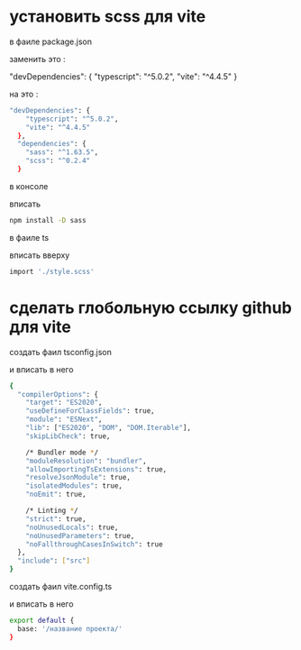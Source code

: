 # установить scss для vite
в фаиле package.json

заменить это :

"devDependencies": {
    "typescript": "^5.0.2",
    "vite": "^4.4.5"
  }

  на это :

``` bash
"devDependencies": {
    "typescript": "^5.0.2",
    "vite": "^4.4.5"
  },
  "dependencies": {
    "sass": "^1.63.5",
    "scss": "^0.2.4"
  }
```

в консоле

вписать

``` bash
npm install -D sass
```
в фаиле ts

вписать вверху

``` bash
import './style.scss'
```

# сделать глобольную ссылку github для vite


создать фаил tsconfig.json

и вписать в него

``` bash
{
  "compilerOptions": {
    "target": "ES2020",
    "useDefineForClassFields": true,
    "module": "ESNext",
    "lib": ["ES2020", "DOM", "DOM.Iterable"],
    "skipLibCheck": true,

    /* Bundler mode */
    "moduleResolution": "bundler",
    "allowImportingTsExtensions": true,
    "resolveJsonModule": true,
    "isolatedModules": true,
    "noEmit": true,

    /* Linting */
    "strict": true,
    "noUnusedLocals": true,
    "noUnusedParameters": true,
    "noFallthroughCasesInSwitch": true
  },
  "include": ["src"]
}
```

создать фаил vite.config.ts

и вписать в него

``` bash
export default {
  base: '/название проекта/'
}
```
